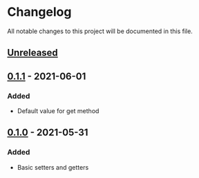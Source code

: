 # Changelog

All notable changes to this project will be documented in this file.

## [Unreleased]

## [0.1.1] - 2021-06-01

### Added

- Default value for get method

## [0.1.0] - 2021-05-31

### Added

- Basic setters and getters

[unreleased]: https://github.com/danielefongo/attributes/compare/v0.1.1...HEAD
[0.1.1]: https://github.com/danielefongo/attributes/compare/v0.1.0...v0.1.1
[0.1.0]: https://github.com/danielefongo/attributes/releases/tag/v0.1.0
